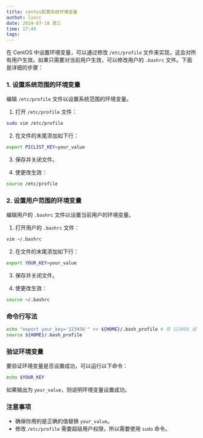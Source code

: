```yaml
---
title: centos配置系统环境变量
authot: lincc
date: 2024-07-10 周三
time: 17:49
tags:
---
```

在 CentOS 中设置环境变量，可以通过修改 `/etc/profile` 文件来实现，这会对所有用户生效。如果只需要对当前用户生效，可以修改用户的 `.bashrc` 文件。下面是详细的步骤：

### 1. 设置系统范围的环境变量

编辑 `/etc/profile` 文件以设置系统范围的环境变量。

1. 打开 `/etc/profile` 文件：
    
```bash
sudo vim /etc/profile
```
    
2. 在文件的末尾添加如下行：
    
```bash
export PICLIST_KEY=your_value
```
    
3. 保存并关闭文件。
    
4. 使更改生效：
    
```bash
source /etc/profile
```

### 2. 设置用户范围的环境变量

编辑用户的 `.bashrc` 文件以设置当前用户的环境变量。

1. 打开用户的 `.bashrc` 文件：
    
```bash
vim ~/.bashrc
```
    
2. 在文件的末尾添加如下行：
    
```bash
export YOUR_KEY=your_value
```
    
3. 保存并关闭文件。
    
4. 使更改生效：
    
```bash
source ~/.bashrc
```
    

### 命令行写法
```bash
echo "export your_key='123456'" >> ${HOME}/.bash_profile # 将 123456 设置为环境变量的值
source ${HOME}/.bash_profile
```

### 验证环境变量

要验证环境变量是否设置成功，可以运行以下命令：

```bash
echo $YOUR_KEY
```

如果输出为 `your_value`，则说明环境变量设置成功。

### 注意事项

- 确保你用的是正确的值替换 `your_value`。
- 修改 `/etc/profile` 需要超级用户权限，所以需要使用 `sudo` 命令。